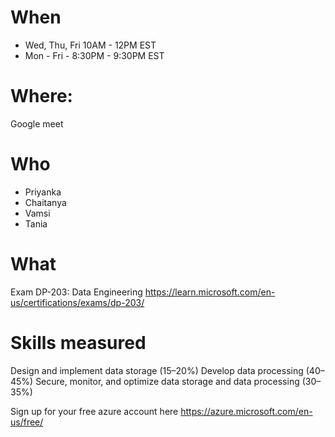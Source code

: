 # When 

* Wed, Thu, Fri 10AM - 12PM EST 
* Mon - Fri - 8:30PM - 9:30PM EST

# Where: 

Google meet

# Who
* Priyanka
* Chaitanya 
* Vamsi
* Tania

# What 

Exam DP-203: Data Engineering https://learn.microsoft.com/en-us/certifications/exams/dp-203/

# Skills measured
Design and implement data storage (15–20%)
Develop data processing (40–45%)
Secure, monitor, and optimize data storage and data processing (30–35%)

Sign up for your free azure account here https://azure.microsoft.com/en-us/free/


